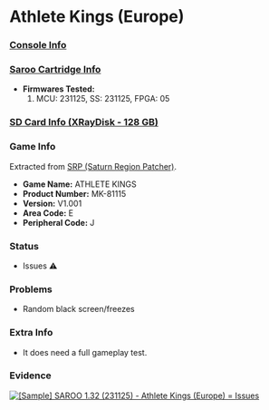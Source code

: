 # Athlete Kings (Europe)

### [Console Info](../../../../../Info/Consoles/VA13/README.md)

### [Saroo Cartridge Info](../../../../../Info/Cartridges/RetroGameParadiseStore/1.32F/README.md)

- <b>Firmwares Tested:</b>
  1. MCU: 231125, SS: 231125, FPGA: 05

### [SD Card Info (XRayDisk - 128 GB)](../../../../../Info/SdCards/XRayDisk/128GB/fat32/README.md)

### Game Info

Extracted from [SRP (Saturn Region Patcher)](https://segaxtreme.net/resources/saturn-region-patcher.81/download).

- <b>Game Name:</b> ATHLETE KINGS
- <b>Product Number:</b> MK-81115
- <b>Version:</b> V1.001
- <b>Area Code:</b> E
- <b>Peripheral Code:</b> J

### Status

- Issues :warning:

### Problems

- Random black screen/freezes

### Extra Info

- It does need a full gameplay test.

### Evidence

[![[Sample] SAROO 1.32 (231125) - Athlete Kings (Europe) = Issues](https://img.youtube.com/vi/PDkvA9Ef5eQ/0.jpg)](https://www.youtube.com/watch?v=PDkvA9Ef5eQ)
